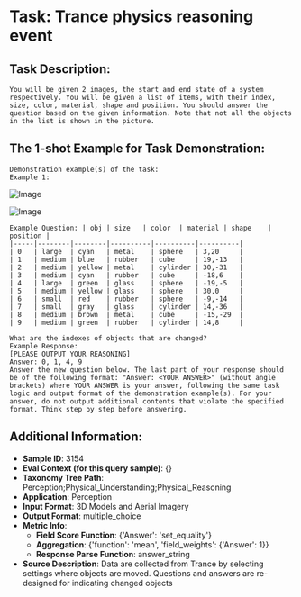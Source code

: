 # Task: Trance physics reasoning event

## Task Description:

```
You will be given 2 images, the start and end state of a system respectively. You will be given a list of items, with their index, size, color, material, shape and position. You should answer the question based on the given information. Note that not all the objects in the list is shown in the picture.
```

## The 1-shot Example for Task Demonstration:

```
Demonstration example(s) of the task:
Example 1:
```

![Image](10.png)

![Image](11.png)

```
Example Question: | obj | size   | color  | material | shape    | position |
|-----|--------|--------|----------|----------|----------|
| 0   | large  | cyan   | metal    | sphere   | 3,20     |
| 1   | medium | blue   | rubber   | cube     | 19,-13   |
| 2   | medium | yellow | metal    | cylinder | 30,-31   |
| 3   | medium | cyan   | rubber   | cube     | -18,6    |
| 4   | large  | green  | glass    | sphere   | -19,-5   |
| 5   | medium | yellow | glass    | sphere   | 30,0     |
| 6   | small  | red    | rubber   | sphere   | -9,-14   |
| 7   | small  | gray   | glass    | cylinder | 14,-36   |
| 8   | medium | brown  | metal    | cube     | -15,-29  |
| 9   | medium | green  | rubber   | cylinder | 14,8     |

What are the indexes of objects that are changed?
Example Response:
[PLEASE OUTPUT YOUR REASONING]
Answer: 0, 1, 4, 9
Answer the new question below. The last part of your response should be of the following format: "Answer: <YOUR ANSWER>" (without angle brackets) where YOUR ANSWER is your answer, following the same task logic and output format of the demonstration example(s). For your answer, do not output additional contents that violate the specified format. Think step by step before answering.
```

## Additional Information:

- **Sample ID**: 3154
- **Eval Context (for this query sample)**: {}
- **Taxonomy Tree Path**: Perception;Physical_Understanding;Physical_Reasoning
- **Application**: Perception
- **Input Format**: 3D Models and Aerial Imagery
- **Output Format**: multiple_choice
- **Metric Info**:
  - **Field Score Function**: {'Answer': 'set_equality'}
  - **Aggregation**: {'function': 'mean', 'field_weights': {'Answer': 1}}
  - **Response Parse Function**: answer_string
- **Source Description**: Data are collected from Trance by selecting settings where objects are moved. Questions and answers are re-designed for indicating changed objects
